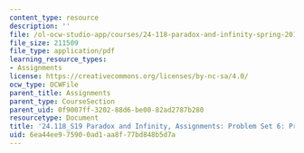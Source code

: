 ```yaml
---
content_type: resource
description: ''
file: /ol-ocw-studio-app/courses/24-118-paradox-and-infinity-spring-2019/6ea44ee975900ad1aa8f77bd848b5d7a_MIT24_118S19_ProblemSet6.pdf
file_size: 211509
file_type: application/pdf
learning_resource_types:
- Assignments
license: https://creativecommons.org/licenses/by-nc-sa/4.0/
ocw_type: OCWFile
parent_title: Assignments
parent_type: CourseSection
parent_uid: 0f9007ff-3202-88d6-be00-82ad2787b280
resourcetype: Document
title: '24.118_S19 Paradox and Infinity, Assignments: Problem Set 6: Probability'
uid: 6ea44ee9-7590-0ad1-aa8f-77bd848b5d7a
---
```

